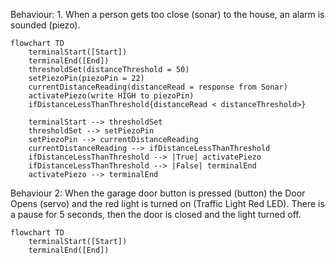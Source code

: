 Behaviour: 1. When a person gets too close (sonar) to the house, an alarm is sounded (piezo).

```mermaid
flowchart TD
    terminalStart([Start])
    terminalEnd([End])
    thresholdSet(distanceThreshold = 50)
    setPiezoPin(piezoPin = 22)
    currentDistanceReading(distanceRead = response from Sonar)
    activatePiezo(write HIGH to piezoPin)
    ifDistanceLessThanThreshold{distanceRead < distanceThreshold>}

    terminalStart --> thresholdSet
    thresholdSet --> setPiezoPin
    setPiezoPin --> currentDistanceReading
    currentDistanceReading --> ifDistanceLessThanThreshold
    ifDistanceLessThanThreshold --> |True| activatePiezo
    ifDistanceLessThanThreshold --> |False| terminalEnd
    activatePiezo --> terminalEnd
```

Behaviour 2: When the garage door button is pressed (button) the Door Opens (servo) and the red light is turned on (Traffic Light Red LED). There is a pause for 5 seconds, then the door is closed and the light turned off.

```mermaid
flowchart TD
    terminalStart([Start])
    terminalEnd([End])
```